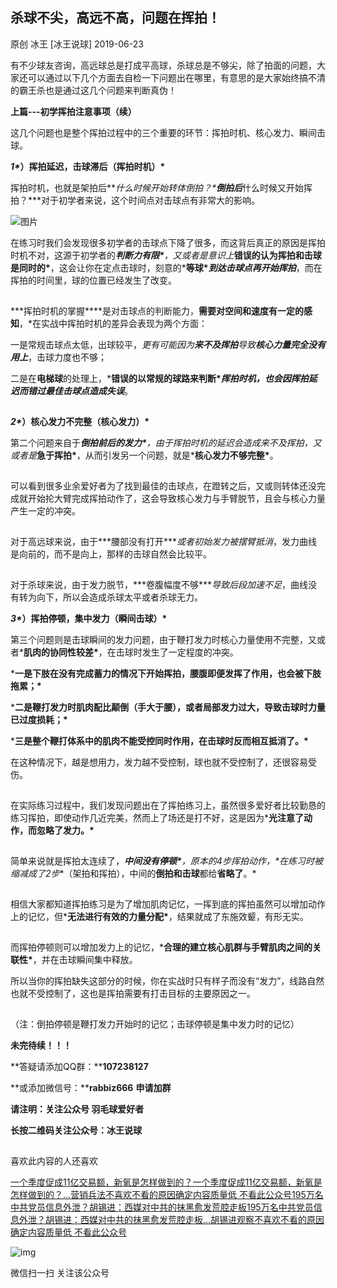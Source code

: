 ## 杀球不尖，高远不高，问题在挥拍！

原创 冰王 [冰王说球]   2019-06-23

有不少球友咨询，高远球总是打成平高球，杀球总是不够尖，除了拍面的问题，大家还可以通过以下几个方面去自检一下问题出在哪里，有意思的是大家始终搞不清的霸王杀也是通过这几个问题来判断真伪！

**上篇---初学挥拍注意事项（续）**

这几个问题也是整个挥拍过程中的三个重要的环节：挥拍时机、核心发力、瞬间击球。

***1\******）挥拍延迟，击球滞后（挥拍时机）\***

挥拍时机，也就是架拍后***什么时候开始转体倒拍？\***倒拍后***什么时候又开始挥拍？\***对于初学者来说，这个时间点对击球点有非常大的影响。

![图片](https://mmbiz.qpic.cn/mmbiz_jpg/kpMSBHEwa1snoHmyptiacpUGrcF8Db6dpLl6BwgtAVsTicrDWQibA9pVScAic3l7FODFUDgx3k70nYOt7AxaibJMcpg/640?wx_fmt=jpeg&tp=webp&wxfrom=5&wx_lazy=1&wx_co=1)

在练习时我们会发现很多初学者的击球点下降了很多，而这背后真正的原因是挥拍时机不对，这源于初学者的***判断力有限\***，又或者是意识上***错误的认为挥拍和击球是同时的\***，这会让你在定点击球时，刻意的***等球\****到达击球点再开始**挥拍***，而在挥拍的时间里，球的位置已经发生了改变。

![img](data:image/gif;base64,iVBORw0KGgoAAAANSUhEUgAAAAEAAAABCAYAAAAfFcSJAAAADUlEQVQImWNgYGBgAAAABQABh6FO1AAAAABJRU5ErkJggg==)

***挥拍时机的掌握\****是对击球点的判断能力，**需要对空间和速度有一定的感知**，*在实战中挥拍时机的差异会表现为两个方面：

一是常规击球点太低，出球较平，*更有可能因为**来不及挥拍**导致**核心力量完全没有用上***，击球力度也不够；

二是在**电梯球**的处理上，***错误的以常规的球路来判断\****挥拍时机，也会因挥拍延迟而错过最佳击球点**造成失误***。

![img](data:image/gif;base64,iVBORw0KGgoAAAANSUhEUgAAAAEAAAABCAYAAAAfFcSJAAAADUlEQVQImWNgYGBgAAAABQABh6FO1AAAAABJRU5ErkJggg==)

 

***2\******）核心发力不完整（核心发力）\***

第二个问题来自于***倒拍前后的发力\***，由于挥拍时机的延迟会造成来不及挥拍，又或者是***急于挥拍\***，从而引发另一个问题，就是***核心发力不够完整\***。

![img](data:image/gif;base64,iVBORw0KGgoAAAANSUhEUgAAAAEAAAABCAYAAAAfFcSJAAAADUlEQVQImWNgYGBgAAAABQABh6FO1AAAAABJRU5ErkJggg==)

可以看到很多业余爱好者为了找到最佳的击球点，在蹬转之后，又或则转体还没完成就开始抡大臂完成挥拍动作了，这会导致核心发力与手臂脱节，且会与核心力量产生一定的冲突。

![img](data:image/gif;base64,iVBORw0KGgoAAAANSUhEUgAAAAEAAAABCAYAAAAfFcSJAAAADUlEQVQImWNgYGBgAAAABQABh6FO1AAAAABJRU5ErkJggg==)

对于高远球来说，由于***腰部没有打开\****或者初始发力被摆臂抵消*，发力曲线是向前的，而不是向上，那样的击球自然会比较平。

![img](data:image/gif;base64,iVBORw0KGgoAAAANSUhEUgAAAAEAAAABCAYAAAAfFcSJAAAADUlEQVQImWNgYGBgAAAABQABh6FO1AAAAABJRU5ErkJggg==)

对于杀球来说，由于发力脱节，***卷腹幅度不够\****导致后段加速不足*，曲线没有转为向下，所以会造成杀球太平或者杀球无力。

 

***3\******）挥拍停顿，集中发力（瞬间击球）\***

第三个问题则是击球瞬间的发力问题，由于鞭打发力时核心力量使用不完整，又或者***肌肉的协同性较差\***，在击球时发生了一定程度的冲突。

***一是下肢在没有完成蓄力的情况下开始挥拍，腰腹即便发挥了作用，也会被下肢拖累；\***

***二是鞭打发力时肌肉配比颠倒（手大于腰），或者局部发力过大，导致击球时力量已过度损耗；\***

***三是整个鞭打体系中的肌肉不能受控同时作用，在击球时反而相互抵消了。\***

在这种情况下，越是想用力，发力越不受控制，球也就不受控制了，还很容易受伤。

![img](data:image/gif;base64,iVBORw0KGgoAAAANSUhEUgAAAAEAAAABCAYAAAAfFcSJAAAADUlEQVQImWNgYGBgAAAABQABh6FO1AAAAABJRU5ErkJggg==)

在实际练习过程中，我们发现问题出在了挥拍练习上，虽然很多爱好者比较勤恳的练习挥拍，即使动作几近完美，然而上了场还是打不好，这是因为***光注意了动作，而忽略了发力。\***

![img](data:image/gif;base64,iVBORw0KGgoAAAANSUhEUgAAAAEAAAABCAYAAAAfFcSJAAAADUlEQVQImWNgYGBgAAAABQABh6FO1AAAAABJRU5ErkJggg==)

简单来说就是挥拍太连续了，***中间没有停顿\***，原本的4步挥拍动作，*在练习时被**缩减成了2步**（架拍和挥拍），中间的**倒拍和击球**都给**省略了**。*

![img](data:image/gif;base64,iVBORw0KGgoAAAANSUhEUgAAAAEAAAABCAYAAAAfFcSJAAAADUlEQVQImWNgYGBgAAAABQABh6FO1AAAAABJRU5ErkJggg==)

相信大家都知道挥拍练习是为了增加肌肉记忆，一挥到底的挥拍虽然可以增加动作上的记忆，但***无法进行有效的力量分配\***，结果就成了东施效颦，有形无实。

![img](data:image/gif;base64,iVBORw0KGgoAAAANSUhEUgAAAAEAAAABCAYAAAAfFcSJAAAADUlEQVQImWNgYGBgAAAABQABh6FO1AAAAABJRU5ErkJggg==)

而挥拍停顿则可以增加发力上的记忆，***合理的建立核心肌群与手臂肌肉之间的关联性\***，并在击球瞬间集中释放。

所以当你的挥拍缺失这部分的时候，你在实战时只有样子而没有“发力”，线路自然也就不受控制了，这也是挥拍需要有打击目标的主要原因之一。

![img](data:image/gif;base64,iVBORw0KGgoAAAANSUhEUgAAAAEAAAABCAYAAAAfFcSJAAAADUlEQVQImWNgYGBgAAAABQABh6FO1AAAAABJRU5ErkJggg==)

（注：倒拍停顿是鞭打发力开始时的记忆；击球停顿是集中发力时的记忆）

**未完待续！！！**

 

**答疑请添加QQ群：****107238127**

**或添加微信号：****rabbiz666** **申请加群**

**请注明：关注公众号 羽毛球爱好者**

**长按二维码关注公众号：冰王说球**

![img](data:image/gif;base64,iVBORw0KGgoAAAANSUhEUgAAAAEAAAABCAYAAAAfFcSJAAAADUlEQVQImWNgYGBgAAAABQABh6FO1AAAAABJRU5ErkJggg==)







喜欢此内容的人还喜欢

[一个季度促成11亿交易额，新氧是怎样做到的？一个季度促成11亿交易额，新氧是怎样做到的？...营销兵法不喜欢不看的原因确定内容质量低 不看此公众号](javascript:void(0);)[195万名中共党员信息外泄？胡锡进：西媒对中共的抹黑愈发荒腔走板195万名中共党员信息外泄？胡锡进：西媒对中共的抹黑愈发荒腔走板...胡锡进观察不喜欢不看的原因确定内容质量低 不看此公众号](javascript:void(0);)

![img](https://mp.weixin.qq.com/mp/qrcode?scene=10000004&size=102&__biz=MzU1MzU1Njc1OQ==&mid=2247485747&idx=1&sn=81e10a4bf970a6332ba58f74182623ff&send_time=)

微信扫一扫
关注该公众号